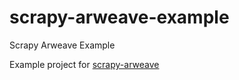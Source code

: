 # scrapy-arweave-example

Scrapy Arweave Example

Example project for [scrapy-arweave](https://github.com/pawanpaudel93/scrapy-arweave)
